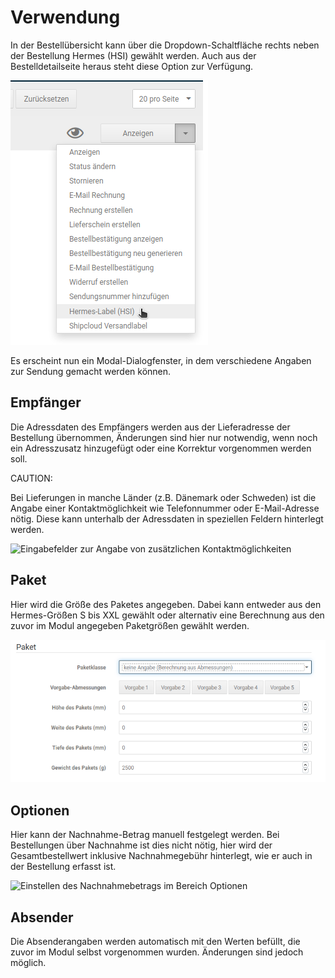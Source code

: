 # Verwendung 

In der Bestellübersicht kann über die Dropdown-Schaltfläche rechts neben der Bestellung Hermes \(HSI\) gewählt werden. Auch aus der Bestelldetailseite heraus steht diese Option zur Verfügung.

![](Bilder/hermes_hsi/HSI_006.png "Auswahl von Hermes (HSI) über die Dropdown-Schaltfläche")

Es erscheint nun ein Modal-Dialogfenster, in dem verschiedene Angaben zur Sendung gemacht werden können.

## Empfänger 

Die Adressdaten des Empfängers werden aus der Lieferadresse der Bestellung übernommen, Änderungen sind hier nur notwendig, wenn noch ein Adresszusatz hinzugefügt oder eine Korrektur vorgenommen werden soll.

CAUTION:

Bei Lieferungen in manche Länder \(z.B. Dänemark oder Schweden\) ist die Angabe einer Kontaktmöglichkeit wie Telefonnummer oder E-Mail-Adresse nötig. Diese kann unterhalb der Adressdaten in speziellen Feldern hinterlegt werden.

![](Bilder/hermes_hsi/HSI_016.png "Eingabefelder zur Angabe von zusätzlichen
        Kontaktmöglichkeiten")

## Paket 

Hier wird die Größe des Paketes angegeben. Dabei kann entweder aus den Hermes-Größen S bis XXL gewählt oder alternativ eine Berechnung aus den zuvor im Modul angegeben Paketgrößen gewählt werden.

![](Bilder/hermes_hsi/HSI_017.png "Paket-Größeneinstellungen")

## Optionen 

Hier kann der Nachnahme-Betrag manuell festgelegt werden. Bei Bestellungen über Nachnahme ist dies nicht nötig, hier wird der Gesamtbestellwert inklusive Nachnahmegebühr hinterlegt, wie er auch in der Bestellung erfasst ist.

![](Bilder/hermes_hsi/HSI_010.png "Einstellen des Nachnahmebetrags im Bereich
        Optionen")

## Absender 

Die Absenderangaben werden automatisch mit den Werten befüllt, die zuvor im Modul selbst vorgenommen wurden. Änderungen sind jedoch möglich.



